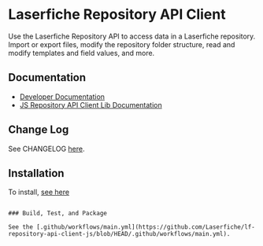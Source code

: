 # Laserfiche Repository API Client

Use the Laserfiche Repository API to access data in a Laserfiche repository. Import or export files, modify the repository folder structure, read and modify templates and field values, and more.

## Documentation

- [Developer Documentation](https://developer.laserfiche.com/)
- [JS Repository API Client Lib Documentation](https://laserfiche.github.io/lf-repository-api-client-js/)

## Change Log

See CHANGELOG [here](https://github.com/Laserfiche/lf-repository-api-client-js/blob/HEAD/CHANGELOG.md).

## Installation

To install, [see here](https://www.npmjs.com/package/@laserfiche/lf-repository-api-client)
```

### Build, Test, and Package

See the [.github/workflows/main.yml](https://github.com/Laserfiche/lf-repository-api-client-js/blob/HEAD/.github/workflows/main.yml).
